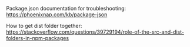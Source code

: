 Package.json documentation for troubleshooting:
https://phoenixnap.com/kb/package-json

How to get dist folder together:
https://stackoverflow.com/questions/39729194/role-of-the-src-and-dist-folders-in-npm-packages

